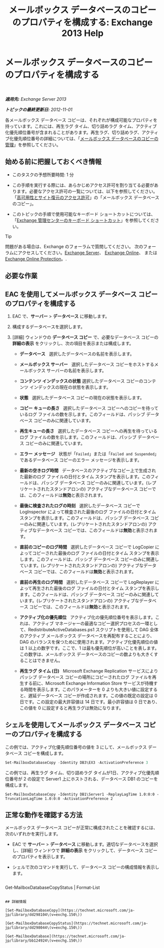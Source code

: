 ﻿---
title: 'メールボックス データベースのコピーのプロパティを構成する: Exchange 2013 Help'
TOCTitle: メールボックス データベースのコピーのプロパティを構成する
ms:assetid: cf186561-ab2c-45c0-90f5-8d3ecfabeeac
ms:mtpsurl: https://technet.microsoft.com/ja-jp/library/Dd351151(v=EXCHG.150)
ms:contentKeyID: 48270065
ms.date: 05/23/2018
mtps_version: v=EXCHG.150
ms.translationtype: MT
---

# メールボックス データベースのコピーのプロパティを構成する

 

_**適用先:** Exchange Server 2013_

_**トピックの最終更新日:** 2012-11-01_

各メールボックス データベース コピーは、それぞれが構成可能なプロパティを持っています。これには、再生ラグ タイム、切り詰めラグ タイム、アクティブ化優先順位番号が含まれることがあります。再生ラグ、切り詰めラグ、アクティブ化優先順位番号の詳細については、「[メールボックス データベースのコピーの管理](managing-mailbox-database-copies-exchange-2013-help.md)」を参照してください。

## 始める前に把握しておくべき情報

  - このタスクの予想所要時間: 1 分

  - この手順を実行する際には、あらかじめアクセス許可を割り当てる必要があります。必要なアクセス許可の一覧については、以下を参照してください。「[高可用性とサイト復元のアクセス許可](high-availability-and-site-resilience-permissions-exchange-2013-help.md)」の「メールボックス データベースのコピー」。

  - このトピックの手順で使用可能なキーボード ショートカットについては、「[Exchange 管理センターのキーボード ショートカット](keyboard-shortcuts-in-the-exchange-admin-center-exchange-online-protection-help.md)」を参照してください。


> [!TIP]
> 問題がある場合は、Exchange のフォーラムで質問してください。 次のフォーラムにアクセスしてください。<A href="https://go.microsoft.com/fwlink/p/?linkid=60612">Exchange Server</A>、 <A href="https://go.microsoft.com/fwlink/p/?linkid=267542">Exchange Online</A>、 または <A href="https://go.microsoft.com/fwlink/p/?linkid=285351">Exchange Online Protection</A>。.



## 必要な作業

## EAC を使用してメールボックス データベース コピーのプロパティを構成する

1.  EAC で、<strong>サーバー</strong> \> <strong>データベース</strong> に移動します。

2.  構成するデータベースを選択します。

3.  \[詳細\] ウィンドウの <strong>データベース コピー</strong> で、必要なデータベース コピーの <strong>詳細の表示</strong> をクリックし、次の項目を表示または構成します。
    
      - <strong>データベース</strong>   選択したデータベースの名前を表示します。
    
      - <strong>メールボックス サーバー</strong>   選択したデータベース コピーをホストするメールボックス サーバーの名前を表示します。
    
      - <strong>コンテンツ インデックスの状態</strong> 選択したデータベース コピーのコンテンツ インデックスの現在の状態を表示します。
    
      - <strong>状態</strong>   選択したデータベース コピーの現在の状態を表示します。
    
      - <strong>コピー キューの長さ</strong>   選択したデータベース コピーへのコピーを待っているログ ファイルの数を示します。このフィールドは、パッシブ データベース コピーのみに関連しています。
    
      - <strong>再生キューの長さ</strong>   選択したデータベース コピーへの再生を待っているログ ファイルの数を示します。このフィールドは、パッシブ データベース コピーのみに関連しています。
    
      - <strong>エラー メッセージ</strong>   状態が「`Failed`」または「`Failed and Suspended`」であるデータベース コピーのエラー メッセージを表示します。
    
      - <strong>最新の空きログ時間</strong>   データベースのアクティブなコピー上で生成された最新のログ ファイルの日付とタイム スタンプを表示します。このフィールドは、パッシブ データベース コピーのみに関連しています。(レプリケートされたスタンドアロンの) アクティブなデータベース コピーでは、このフィールドは**無効**と表示されます。
    
      - <strong>最後に検査されたログの時刻</strong>   選択したデータベース コピーで LogInspector によって検査された最後のログ ファイルの日付とタイム スタンプを表示します。このフィールドは、パッシブ データベース コピーのみに関連しています。(レプリケートされたスタンドアロンの) アクティブなデータベース コピーでは、このフィールドは**無効**と表示されます。
    
      - <strong>直前のコピーのログ時間</strong>   選択したデータベース コピーで LogCopier によってコピーされた最後のログ ファイルの日付とタイム スタンプを表示します。このフィールドは、パッシブ データベース コピーのみに関連しています。(レプリケートされたスタンドアロンの) アクティブなデータベース コピーでは、このフィールドは**無効**と表示されます。
    
      - <strong>直前の再生のログ時間</strong>   選択したデータベース コピーで LogReplayer によって再生された最後のログ ファイルの日付とタイム スタンプを表示します。このフィールドは、パッシブ データベース コピーのみに関連しています。(レプリケートされたスタンドアロンの) アクティブなデータベース コピーでは、このフィールドは**無効**と表示されます。
    
      - <strong>アクティブ化の優先順位</strong>   アクティブ化の優先順位番号を表示します。これは、アクティブ マネージャーの最適なコピー選択プロセスの一環として、RedistributeActiveDatabases.ps1 スクリプトを使用して DAG 全体のアクティブ メールボックス データベースを再配布することにより、DAG のバランスを保つために使用されます。アクティブ化優先順位の値は 1 以上の数字です。ここで、1 は最も優先順位が高いことを表します。この数字は、メールボックス データベースのコピーの数よりも大きくすることはできません。
    
      - <strong>再生ラグ タイム (日)</strong>   Microsoft Exchange Replication サービスによりパッシブ データベース コピーの場所にコピーされたログ ファイルを再生する前に、Microsoft Exchange Information Store サービスが待機する時間を表示します。このパラメーターを 0 よりも大きい値に設定すると、遅延データベース コピーが作成されます。この値の既定の設定は 0 日です。この設定の最大許容値は 14 日です。最小許容値は 0 日であり、この値を 0 に設定すると再生ラグは無効になります。

## シェルを使用してメールボックス データベース コピーのプロパティを構成する

この例では、アクティブ化優先順位番号の値を 3 にして、メールボックス データベース コピーを構成します。

```powershell
Set-MailboxDatabaseCopy -Identity DB3\EX3 -ActivationPreference 3
```

この例では、再生ラグ タイム、切り詰めラグ タイムが1日、アクティブ化優先順位番号が 2 の設定で Server1 上にホストされる、データベース DB1 のコピーを構成します。

    Set-MailboxDatabaseCopy -Identity DB1\Server1 -ReplayLagTime 1.0:0:0 -TruncationLagTime 1.0:0:0 -ActivationPreference 2

## 正常な動作を確認する方法

メールボックス データベース コピーが正常に構成されたことを確認するには、次のいずれかを実行します。

  - EAC で <strong>サーバー</strong> \> <strong>データベース</strong> に移動します。適切なデータベースを選択し、\[詳細\] ウィンドウで <strong>詳細の表示</strong> をクリックして、データベース コピーのプロパティを表示します。

  - シェルで次のコマンドを実行して、データベース コピーの構成情報を表示します。
    
    ```powershell
Get-MailboxDatabaseCopyStatus <DatabaseCopyName> | Format-List
```

## 詳細情報

[Set-MailboxDatabaseCopy](https://technet.microsoft.com/ja-jp/library/dd298104\(v=exchg.150\))

[Get-MailboxDatabaseCopyStatus](https://technet.microsoft.com/ja-jp/library/dd298044\(v=exchg.150\))

[Get-MailboxDatabase](https://technet.microsoft.com/ja-jp/library/bb124924\(v=exchg.150\))

